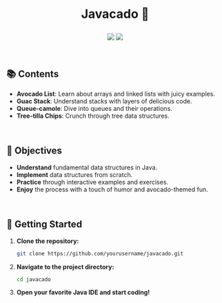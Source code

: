# <p align = "center">Javacado 🥑 </p>

<p align = "center">
   <img src="https://img.shields.io/badge/author-luanalessa-e4f577?style=flat-square" />
   <img src="https://img.shields.io/github/languages/count/luanalessa/ts-backend-template?color=e4f577&style=flat-square" />
</p>

<br>

## 📚	 Contents
- **Avocado List**: Learn about arrays and linked lists with juicy examples.
- **Guac Stack**: Understand stacks with layers of delicious code.
- **Queue-camole**: Dive into queues and their operations.
- **Tree-tilla Chips**: Crunch through tree data structures.

<br>

## 🎯 Objectives

- **Understand** fundamental data structures in Java.
- **Implement** data structures from scratch.
- **Practice** through interactive examples and exercises.
- **Enjoy** the process with a touch of humor and avocado-themed fun.

<br>

## 🚀 Getting Started

1. **Clone the repository:**
    ```bash
    git clone https://github.com/yourusername/javacado.git
    ```

2. **Navigate to the project directory:**
    ```bash
    cd javacado
    ```

3. **Open your favorite Java IDE and start coding!**
